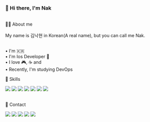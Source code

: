 ### 👋 Hi there, I'm Nak


<!--
**NakhyunKim1987/NakhyunKim1987** is a ✨ _special_ ✨ repository because its `README.md` (this file) appears on your GitHub profile.

Here are some ideas to get you started:

- 🔭 I’m currently working on ...
- 🌱 I’m currently learning ...
- 👯 I’m looking to collaborate on ...
- 🤔 I’m looking for help with ...
- 💬 Ask me about ...
- 📫 How to reach me: ...
- 😄 Pronouns: ...🏼
- ⚡ Fun fact: ...
-->
<br>
🧑‍💻 About me <br><br>
My name is 김낙현 in Korean(A real name), but you can call me Nak. <br><br>

• I'm 🇰🇷<br>
• I'm Ios Developer 🌱<br>
• I love 🎮, ☕️ and  <br>
• Recently, I'm studying DevOps <br>

💪 Skills
<div>
  <img src="https://img.shields.io/badge/IOS-000000?style=for-the-badge&logo=iOS&logoColor=white"/>
  <img src="https://img.shields.io/badge/SWIFT-F05138?style=for-the-badge&logo=Swift&logoColor=white"/>
  <img src="https://img.shields.io/badge/PYTHON-3776AB?style=for-the-badge&logo=Python&logoColor=white"/>
  <img src="https://img.shields.io/badge/FASTAPI-009688?style=for-the-badge&logo=FastAPI&logoColor=white"/>
  <img src="https://img.shields.io/badge/MYSQL-4479A1?style=for-the-badge&logo=MySQL&logoColor=white"/>
  <img src="https://img.shields.io/badge/MONGODB-47A248?style=for-the-badge&logo=MongoDB&logoColor=white"/>
  <img src="https://img.shields.io/badge/NAVER CLOUD-03C75A?style=for-the-badge&logo=NAVER&logoColor=white"/>
</div>
<br>

📮 Contact

<div>
  <img src="https://img.shields.io/badge/GMAIL-EA4335?style=for-the-badge&logo=Gmail&logoColor=white"/>
  <img src="https://img.shields.io/badge/GITHUB-181717?style=for-the-badge&logo=Github&logoColor=white"/>
  <img src="https://img.shields.io/badge/STEAM-000000?style=for-the-badge&logo=Steam&logoColor=white"/>
  <img src="https://img.shields.io/badge/PLAYSTATION-003791?style=for-the-badge&logo=PlayStation&logoColor=white"/>
  <img src="https://img.shields.io/badge/NINTENDO_SWITCH-E60012?style=for-the-badge&logo=Nintendo Switch&logoColor=white"/>
</div>

